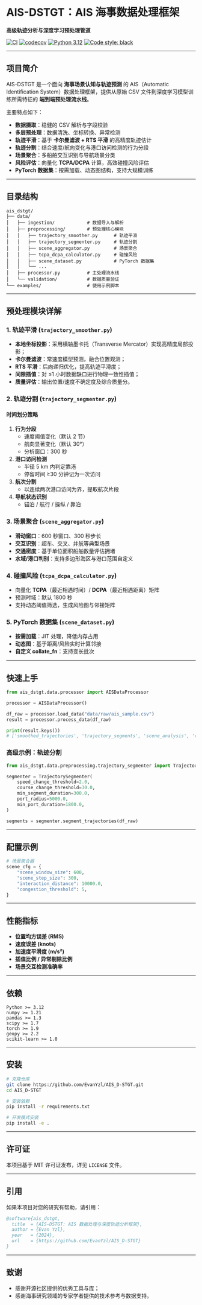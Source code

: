 # AIS-DSTGT：AIS 海事数据处理框架

**高级轨迹分析与深度学习预处理管道**

[![CI](https://github.com/EvanYzl/AIS_D-STGT/workflows/CI/badge.svg)](https://github.com/EvanYzl/AIS_D-STGT/actions)
[![codecov](https://codecov.io/gh/EvanYzl/AIS_D-STGT/branch/main/graph/badge.svg)](https://codecov.io/gh/EvanYzl/AIS_D-STGT)
[![Python 3.12](https://img.shields.io/badge/python-3.12-blue.svg)](https://www.python.org/downloads/release/python-3120/)
[![Code style: black](https://img.shields.io/badge/code%20style-black-000000.svg)](https://github.com/psf/black)

---

## 项目简介

AIS-DSTGT 是一个面向 **海事场景认知与轨迹预测** 的 AIS（Automatic Identification System）数据处理框架，提供从原始 CSV 文件到深度学习模型训练所需特征的 **端到端预处理流水线**。

主要特点如下：

- **数据摄取**：稳健的 CSV 解析与字段校验
- **多层预处理**：数据清洗、坐标转换、异常检测
- **轨迹平滑**：基于 **卡尔曼滤波 + RTS 平滑** 的高精度轨迹估计
- **轨迹分割**：结合速度/航向变化与港口访问检测的行为分段
- **场景聚合**：多船舶交互识别与导航场景分类
- **风险评估**：向量化 **TCPA/DCPA** 计算，高效碰撞风险评估
- **PyTorch 数据集**：按需加载、动态图结构，支持大规模训练

---

## 目录结构

```text
ais_dstgt/
├── data/
│   ├── ingestion/            # 数据导入与解析
│   ├── preprocessing/        # 预处理核心模块
│   │   ├── trajectory_smoother.py      # 轨迹平滑
│   │   ├── trajectory_segmenter.py     # 轨迹分割
│   │   ├── scene_aggregator.py         # 场景聚合
│   │   ├── tcpa_dcpa_calculator.py     # 碰撞风险
│   │   ├── scene_dataset.py            # PyTorch 数据集
│   │   └── ...
│   ├── processor.py          # 主处理流水线
│   └── validation/           # 数据质量验证
└── examples/                 # 使用示例脚本
```

---

## 预处理模块详解

### 1. 轨迹平滑 (`trajectory_smoother.py`)

- **本地坐标投影**：采用横轴墨卡托（Transverse Mercator）实现高精度局部投影；
- **卡尔曼滤波**：常速度模型预测，融合位置观测；
- **RTS 平滑**：后向递归优化，提高轨迹平滑度；
- **间隙插值**：对 ≤1 小时数据缺口进行物理一致性插值；
- **质量评估**：输出位置/速度不确定度及综合质量分。

### 2. 轨迹分割 (`trajectory_segmenter.py`)

#### 时间划分策略

1. **行为分段**
   - 速度阈值变化（默认 2 节）
   - 航向显著变化（默认 30°）
   - 分析窗口：300 秒
2. **港口访问检测**
   - 半径 5 km 内判定靠港
   - 停留时间 ≥30 分钟记为一次访问
3. **航次分割**
   - 以连续两次港口访问为界，提取航次片段
4. **导航状态识别**
   - 锚泊 / 航行 / 操纵 / 靠泊

### 3. 场景聚合 (`scene_aggregator.py`)

- **滑动窗口**：600 秒窗口、300 秒步长
- **交互识别**：超车、交叉、并航等典型场景
- **交通密度**：基于单位面积船舶数量评估拥堵
- **水域/港口判别**：支持多边形海区与港口范围自定义

### 4. 碰撞风险 (`tcpa_dcpa_calculator.py`)

- 向量化 **TCPA**（最近相遇时间）/ **DCPA**（最近相遇距离）矩阵
- 预测时域：默认 1800 秒
- 支持动态阈值筛选，生成风险图与邻接矩阵

### 5. PyTorch 数据集 (`scene_dataset.py`)

- **按需加载**：JIT 处理，降低内存占用
- **动态图**：基于距离/风险实时计算邻接
- **自定义 collate_fn**：支持变长批次

---

## 快速上手

```python
from ais_dstgt.data.processor import AISDataProcessor

processor = AISDataProcessor()

df_raw = processor.load_data("data/raw/ais_sample.csv")
result = processor.process_data(df_raw)

print(result.keys())
# ['smoothed_trajectories', 'trajectory_segments', 'scene_analysis', 'risk_assessment']
```

### 高级示例：轨迹分割

```python
from ais_dstgt.data.preprocessing.trajectory_segmenter import TrajectorySegmenter

segmenter = TrajectorySegmenter(
    speed_change_threshold=2.0,
    course_change_threshold=30.0,
    min_segment_duration=300.0,
    port_radius=5000.0,
    min_port_duration=1800.0,
)

segments = segmenter.segment_trajectories(df_raw)
```

---

## 配置示例

```python
# 场景聚合器
scene_cfg = {
    "scene_window_size": 600,
    "scene_step_size": 300,
    "interaction_distance": 10000.0,
    "congestion_threshold": 5,
}
```

---

## 性能指标

- **位置均方误差 (RMS)**
- **速度误差 (knots)**
- **加速度平滑度 (m/s²)**
- **插值比例 / 异常剔除比例**
- **场景交互检测准确率**

---

## 依赖

```
Python >= 3.12
numpy >= 1.21
pandas >= 1.3
scipy >= 1.7
torch >= 1.9
geopy >= 2.2
scikit-learn >= 1.0
```

---

## 安装

```bash
# 克隆仓库
git clone https://github.com/EvanYzl/AIS_D-STGT.git
cd AIS_D-STGT

# 安装依赖
pip install -r requirements.txt

# 开发模式安装
pip install -e .
```

---

## 许可证

本项目基于 MIT 许可证发布，详见 `LICENSE` 文件。

---

## 引用

如果本项目对您的研究有帮助，请引用：

```bibtex
@software{ais_dstgt,
  title  = {AIS-DSTGT: AIS 数据处理与深度轨迹分析框架},
  author = {Evan Yzl},
  year   = {2024},
  url    = {https://github.com/EvanYzl/AIS_D-STGT}
}
```

---

## 致谢

- 感谢开源社区提供的优秀工具与库；
- 感谢海事研究领域的专家学者提供的技术参考与数据支持。
